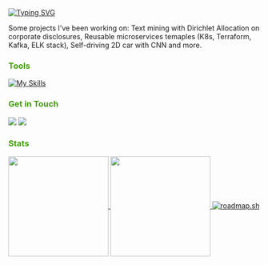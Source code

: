 <a href="https://git.io/typing-svg">
  <img src="https://readme-typing-svg.herokuapp.com?font=Fira+Code&duration=3000&pause=1000&color=419F07&width=435&lines=Sebastian" alt="Typing SVG"/>
</a>

Some projects I've been working on: Text mining with Dirichlet Allocation on corporate disclosures, Reusable microservices temaples (K8s, Terraform, Kafka, ELK stack), Self-driving 2D car with CNN and more.

<h3 style="color: #419F07;">
  Tools
</h3>


[![My Skills](https://skillicons.dev/icons?i=aws,kubernetes,docker,ruby,postgresql,py,java,typescript,nodejs,express,react)](https://skillicons.dev)

<h3 style="color: #419F07;">
 Get in Touch
</h3>


<a target="_blank" href="https://www.linkedin.com/in/sebastian-mihai"><img src="https://img.shields.io/badge/-LinkedIn-0077B5?style=for-the-badge&logo=Linkedin&logoColor=white"></img></a>
<a target="_blank" href="mailto:mihaisebastian01@gmail.com"><img src="https://img.shields.io/badge/-Gmail-D14836?style=for-the-badge&logo=Gmail&logoColor=white"></img></a>

<h3 style="color: #419F07;">
 Stats
</h3>

<a href="https://github.com/sebastianmihai01/convoychat">
  <img height=200 align="center" src="https://github-readme-stats.vercel.app/api/top-langs?username=sebastianmihai01&layout=compact&langs_count=8&card_width=320&theme=transparent&text_color=419F07&title_color=ffffff&locale=nl" />
</a>
<a href="https://github.com/sebastianmihai01/github-readme-stats">
  <img height=200 align="center" src="https://github-readme-stats.vercel.app/api?username=sebastianmihai01&theme=transparent&text_color=419F07&title_color=ffffff&locale=nl&include_all_commits=true&rank_icon=github&hide_rank=true" />
</a>
<a href="https://roadmap.sh">
  <img src="https://roadmap.sh/card/wide/64b7cc4e6a01543ae2dd44aa?variant=dark&roadmaps=software-design-architecture%2Csystem-design%2Ckubernetes%2Csoftware-architect" alt="roadmap.sh"/>
</a>
